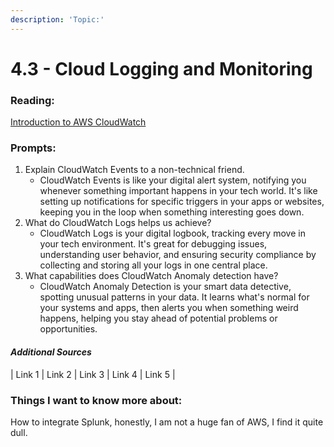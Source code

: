 ```yaml
---
description: 'Topic:'
---
```


# 4.3 - Cloud Logging and Monitoring

### Reading:

[Introduction to AWS CloudWatch](https://www.citrusconsulting.com/introduction-to-aws-cloudwatch/)

### Prompts:

1. Explain CloudWatch Events to a non-technical friend.
   * CloudWatch Events is like your digital alert system, notifying you whenever something important happens in your tech world. It's like setting up notifications for specific triggers in your apps or websites, keeping you in the loop when something interesting goes down.
2. What do CloudWatch Logs helps us achieve?
   * CloudWatch Logs is your digital logbook, tracking every move in your tech environment. It's great for debugging issues, understanding user behavior, and ensuring security compliance by collecting and storing all your logs in one central place.
3. What capabilities does CloudWatch Anomaly detection have?
   * CloudWatch Anomaly Detection is your smart data detective, spotting unusual patterns in your data. It learns what's normal for your systems and apps, then alerts you when something weird happens, helping you stay ahead of potential problems or opportunities.

#### _Additional Sources_

\| Link 1 | Link 2 | Link 3 | Link 4 | Link 5 |

### Things I want to know more about:

How to integrate Splunk, honestly, I am not a huge fan of AWS, I find it quite dull.
